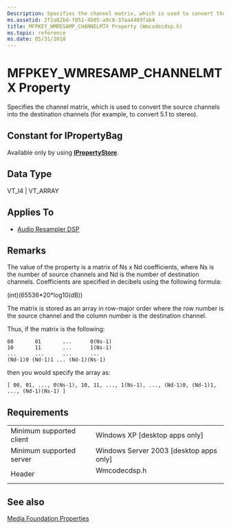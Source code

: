 ```yaml
---
Description: Specifies the channel matrix, which is used to convert the source channels into the destination channels (for example, to convert 5.1 to stereo).
ms.assetid: 2f2a82bd-f051-4b05-a9c8-37aa4403fab4
title: MFPKEY_WMRESAMP_CHANNELMTX Property (Wmcodecdsp.h)
ms.topic: reference
ms.date: 05/31/2018
---
```


# MFPKEY\_WMRESAMP\_CHANNELMTX Property

Specifies the channel matrix, which is used to convert the source channels into the destination channels (for example, to convert 5.1 to stereo).

## Constant for IPropertyBag

Available only by using [**IPropertyStore**](https://msdn.microsoft.com/library/Bb761474(v=VS.85).aspx).

## Data Type

VT\_I4 \| VT\_ARRAY

## Applies To

-   [Audio Resampler DSP](audioresampler.md)

## Remarks

The value of the property is a matrix of Ns x Nd coefficients, where Ns is the number of source channels and Nd is the number of destination channels. Coefficients are specified in decibels using the following formula:

(int)(65536\*20\*log10(dB))

The matrix is stored as an array in row-major order where the row number is the source channel and the column number is the destination channel.

Thus, if the matrix is the following:

``` syntax
00       01       ...      0(Ns-1)
10       11       ...      1(Ns-1)
...      ...      ...      ...
(Nd-1)0 (Nd-1)1 ... (Nd-1)(Ns-1)
```

then you would specify the array as:

``` syntax
[ 00, 01, ..., 0(Ns-1), 10, 11, ..., 1(Ns-1), ..., (Nd-1)0, (Nd-1)1, ..., (Nd-1)(Ns-1) ]
```

## Requirements



|                                     |                                                                                         |
|-------------------------------------|-----------------------------------------------------------------------------------------|
| Minimum supported client<br/> | Windows XP \[desktop apps only\]<br/>                                             |
| Minimum supported server<br/> | Windows Server 2003 \[desktop apps only\]<br/>                                    |
| Header<br/>                   | <dl> <dt>Wmcodecdsp.h</dt> </dl> |



## See also

<dl> <dt>

[Media Foundation Properties](media-foundation-properties.md)
</dt> </dl>

 

 




